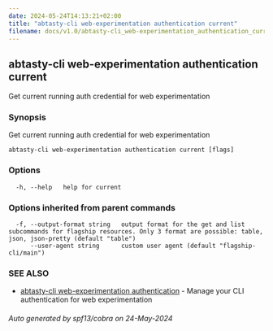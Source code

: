 ```yaml
---
date: 2024-05-24T14:13:21+02:00
title: "abtasty-cli web-experimentation authentication current"
filename: docs/v1.0/abtasty-cli_web-experimentation_authentication_current.md
---
```

## abtasty-cli web-experimentation authentication current

Get current running auth credential for web experimentation

### Synopsis

Get current running auth credential for web experimentation

```
abtasty-cli web-experimentation authentication current [flags]
```

### Options

```
  -h, --help   help for current
```

### Options inherited from parent commands

```
  -f, --output-format string   output format for the get and list subcommands for flagship resources. Only 3 format are possible: table, json, json-pretty (default "table")
      --user-agent string      custom user agent (default "flagship-cli/main")
```

### SEE ALSO

* [abtasty-cli web-experimentation authentication](/docs/v1.0/abtasty-cli_web-experimentation_authentication.md)	 - Manage your CLI authentication for web experimentation

###### Auto generated by spf13/cobra on 24-May-2024
